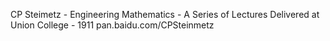 CP Steimetz - Engineering Mathematics - A Series of Lectures Delivered at Union College - 1911
pan.baidu.com/CPSteinmetz
